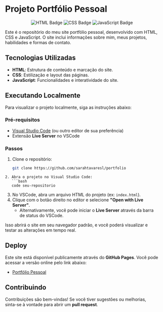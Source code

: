 # Projeto Portfólio Pessoal

<div align="center"> 
	<img src="https://img.shields.io/badge/HTML-5-orange?style=for-the-badge&logo=html5" alt="HTML Badge" /> 
	<img src="https://img.shields.io/badge/CSS-3-blue?style=for-the-badge&logo=css3&logoColor=white" alt="CSS Badge" /> 
	<img src="https://img.shields.io/badge/JavaScript-ES6+-yellow?style=for-the-badge&logo=javascript&logoColor=black" alt="JavaScript Badge" /> 
</div>

Este é o repositório do meu site portfólio pessoal, desenvolvido com HTML, CSS e JavaScript. O site inclui informações sobre mim, meus projetos, habilidades e formas de contato.

## Tecnologias Utilizadas

- **HTML**: Estrutura de conteúdo e marcação do site.
- **CSS**: Estilização e layout das páginas.
- **JavaScript**: Funcionalidades e interatividade do site.

## Executando Localmente

Para visualizar o projeto localmente, siga as instruções abaixo:

### Pré-requisitos

- [Visual Studio Code](https://code.visualstudio.com/) (ou outro editor de sua preferência)
- Extensão **Live Server** no VSCode

### Passos

1. Clone o repositório:
	```bash
   git clone https://github.com/sarahtavaresl/portfolio
```
2. Abra o projeto no Visual Studio Code:
   ```bash
   code seu-repositorio
```
3. No VSCode, abra um arquivo HTML do projeto (ex: `index.html`).
4. Clique com o botão direito no editor e selecione **"Open with Live Server"**.  
   - Alternativamente, você pode iniciar o **Live Server** através da barra de status do VSCode.

Isso abrirá o site em seu navegador padrão, e você poderá visualizar e testar as alterações em tempo real.

## Deploy

Este site está disponível publicamente através do **GitHub Pages**. Você pode acessar a versão online pelo link abaixo:

- [Portfólio Pessoal](https://seu-usuario.github.io/seu-repositorio)

## Contribuindo

Contribuições são bem-vindas! Se você tiver sugestões ou melhorias, sinta-se à vontade para abrir um **pull request**.